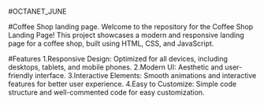 ﻿#OCTANET_JUNE


#Coffee Shop landing page.
Welcome to the repository for the Coffee Shop Landing Page! This project showcases a modern and responsive landing page for a coffee shop, built using HTML, CSS, and JavaScript.

#Features
1.Responsive Design: Optimized for all devices, including desktops, tablets, and mobile phones.
2.Modern UI: Aesthetic and user-friendly interface.
3.Interactive Elements: Smooth animations and interactive features for better user experience.
4.Easy to Customize: Simple code structure and well-commented code for easy customization.
